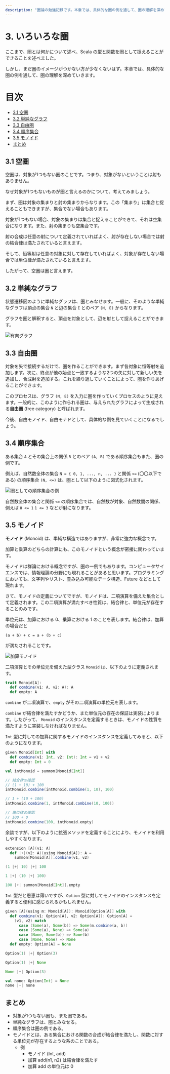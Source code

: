 ```yaml
---
description: "圏論の勉強記録です。本章では、具体的な圏の例を通して、圏の理解を深めていきます。"
---
```


<!-- omit in toc -->
# 3. いろいろな圏

ここまで、圏とは何かについて述べ、Scala の型と関数を圏として捉えることができることを述べました。

しかし、まだ圏のイメージがつかない方が少なくないはず。本章では、具体的な圏の例を通して、圏の理解を深めていきます。

<!-- omit in toc -->
# 目次

- [3.1 空圏](#31-空圏)
- [3.2 単純なグラフ](#32-単純なグラフ)
- [3.3 自由圏](#33-自由圏)
- [3.4 順序集合](#34-順序集合)
- [3.5 モノイド](#35-モノイド)
- [まとめ](#まとめ)

## 3.1 空圏

空圏は、対象が1つもない圏のことです。つまり、対象がないということは射もありません。

なぜ対象が1つもないものが圏と言えるのかについて、考えてみましょう。

まず、圏は対象の集まりと射の集まりからなります。この「集まり」は集合と捉えることもできますが、集合でない場合もあります。

対象が1つもない場合、対象の集まりは集合と捉えることができて、それは空集合になります。また、射の集まりも空集合です。

射の合成は任意の射について定義されていればよく、射が存在しない場合では射の結合律は満たされていると言えます。

そして、恒等射は任意の対象に対して存在していればよく、対象が存在しない場合では単位律が満たされていると言えます。

したがって、空圏は圏と言えます。

## 3.2 単純なグラフ

状態遷移図のように単純なグラフは、圏とみなせます。一般に、そのような単純なグラフは頂点の集合 `N` と辺の集合 `E` とのペア `(N, E)` からなります。

グラフを圏と解釈すると、頂点を対象として、辺を射として捉えることができます。

![有向グラフ](./images/03_direct_graph.png)

## 3.3 自由圏

対象を矢で接続するだけで、圏を作ることができます。まず各対象に恒等射を追加します。次に、終点が他の始点と一致するような2つの矢に対して新しい矢を追加し、合成射を追加する。これを繰り返していくことによって、圏を作りあげることができます。

このプロセスは、グラフ `(N, E)` を入力に圏を作っていくプロセスのように見えます。一般的に、このように作られる圏は、与えられたグラフによって生成される**自由圏** (free category) と呼ばれます。

今後、自由モノイド、自由モナドとして、具体的な例を見ていくことになるでしょう。

## 3.4 順序集合

ある集合 `A` とその集合上の関係 `R` とのペア `(A, R)` である順序集合もまた、圏の例です。

例えば、自然数全体の集合 `N = { 0, 1, ..., n, ... }` と関係 `<=` (〇〇以下である) の順序集合 `(N, <=)` は、圏として以下のように図式化されます。

![圏としての順序集合の例](./images/natural_number_and_less_than_or_equals_to.png)

自然数全体の集合と関係 `<=` の順序集合では、自然数が対象、自然数間の関係、例えば `0 <= 1` `1 <= 3` などが射になります。

## 3.5 モノイド 

**モノイド** (Monoid) は、単純な構造ではありますが、非常に強力な概念です。

加算と乗算のどちらの計算にも、このモノイドという概念が密接に関わっています。

モノイドは群論における概念ですが、圏の一例でもあります。コンピュータサイエンスでは、情報理論の分野にも現れることがあると思います。プログラミングにおいても、文字列やリスト、畳み込み可能なデータ構造、Future などとして現れます。

さて、モノイドの定義についてですが、モノイドは、二項演算を備えた集合として定義されます。この二項演算が満たすべき性質は、結合律と、単位元が存在することのみです。

単位元は、加算における 0、乗算における 1 のことを表します。結合律は、加算の場合だと

```
(a + b) + c = a + (b + c)
```


が満たされることです。

![加算モノイド](./images/03_monoid.png)

二項演算とその単位元を備えた型クラス `Monoid` は、以下のように定義されます。

```scala mdoc
trait Monoid[A]:
  def combine(v1: A, v2: A): A
  def empty: A
```

`combine` が二項演算で、`empty` がその二項演算の単位元を表します。

`combine` が結合律を満たすかどうか、また単位元の存在の保証は実装によります。したがって、 `Monoid` のインスタンスを定義するときは、モノイドの性質を満たすように実装しなければなりません。

`Int` 型に対しての加算に関するモノイドのインスタンスを定義してみると、以下のようになります。

```scala mdoc
given Monoid[Int] with
  def combine(v1: Int, v2: Int): Int = v1 + v2
  def empty: Int = 0
```

```scala mdoc
val intMonoid = summon[Monoid[Int]]

// 結合律の確認
// (1 + 10) + 100
intMonoid.combine(intMonoid.combine(1, 10), 100)

// 1 + (10 + 100)
intMonoid.combine(1, intMonoid.combine(10, 100))

// 単位律の確認
// 100 + 0
intMonoid.combine(100, intMonoid.empty)
```

余談ですが、以下のように拡張メソッドを定義することにより、モノイドを利用しやすくなります。

```scala mdoc
extension [A](v1: A)
  def |+|(v2: A)(using Monoid[A]): A =
    summon[Monoid[A]].combine(v1, v2)
```

```scala mdoc
(1 |+| 10) |+| 100

1 |+| (10 |+| 100)

100 |+| summon[Monoid[Int]].empty
```

`Int` 型だと恩恵は薄いですが、`Option` 型に対してモノイドのインスタンスを定義すると便利に感じられるかもしれません。

```scala mdoc
given [A](using m: Monoid[A]): Monoid[Option[A]] with
  def combine(v1: Option[A], v2: Option[A]): Option[A] =
    (v1, v2) match
      case (Some(a), Some(b)) => Some(m.combine(a, b))
      case (Some(a), None) => Some(a)
      case (None, Some(b)) => Some(b)
      case (None, None) => None
  def empty: Option[A] = None
```

```scala mdoc
Option(1) |+| Option(3)

Option(1) |+| None

None |+| Option(3)

val none: Option[Int] = None
none |+| none
```

## まとめ

- 対象が1つもない圏も、また圏である。
- 単純なグラフは、圏とみなせる。
- 順序集合は圏の例である。
- モノイドとは、ある集合における関数の合成が結合律を満たし、関数に対する単位元が存在するような系のことである。
  - 例
    - モノイド (Int, add)
    - 加算 add(n1, n2) は結合律を満たす
    - 加算 add の単位元は 0
